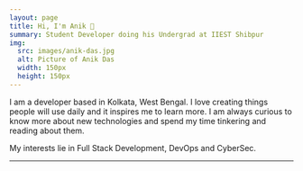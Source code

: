 ```yaml
---
layout: page
title: Hi, I'm Anik 👋
summary: Student Developer doing his Undergrad at IIEST Shibpur
img:
  src: images/anik-das.jpg
  alt: Picture of Anik Das
  width: 150px
  height: 150px
---
```

I am a developer based in Kolkata, West Bengal. I love creating things people will use daily and it inspires me to learn more. I am always curious to know more about new technologies and spend my time tinkering and reading about them.

My interests lie in Full Stack Development, DevOps and CyberSec.

---
